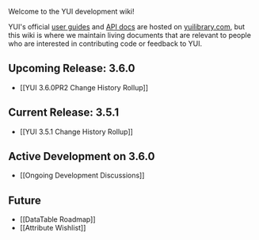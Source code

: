 Welcome to the YUI development wiki!

YUI's official [user guides](http://yuilibrary.com/yui/docs/guides/) and [API docs](http://yuilibrary.com/yui/docs/api/) are hosted on [yuilibrary.com](http://yuilibrary.com/), but this wiki is where we maintain living documents that are relevant to people who are interested in contributing code or feedback to YUI.

## Upcoming Release: 3.6.0

* [[YUI 3.6.0PR2 Change History Rollup]]

## Current Release: 3.5.1

* [[YUI 3.5.1 Change History Rollup]]

## Active Development on 3.6.0

* [[Ongoing Development Discussions]]

## Future

* [[DataTable Roadmap]]
* [[Attribute Wishlist]]